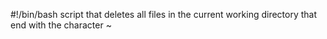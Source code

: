 #!/bin/bash
 script that deletes all files in the current working directory that end with the character ~
